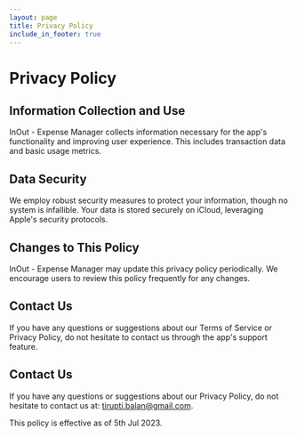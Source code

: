 ```yaml
---
layout: page
title: Privacy Policy
include_in_footer: true
---
```


# Privacy Policy

## Information Collection and Use

InOut - Expense Manager collects information necessary for the app's functionality and improving user experience. This includes transaction data and basic usage metrics.

## Data Security

We employ robust security measures to protect your information, though no system is infallible. Your data is stored securely on iCloud, leveraging Apple's security protocols.

## Changes to This Policy

InOut - Expense Manager may update this privacy policy periodically. We encourage users to review this policy frequently for any changes.

## Contact Us

If you have any questions or suggestions about our Terms of Service or Privacy Policy, do not hesitate to contact us through the app's support feature.

## Contact Us
If you have any questions or suggestions about our Privacy Policy, do not hesitate to contact us at: [tirupti.balan@gmail.com](mailto:tirupti.balan@gmail.com).

This policy is effective as of 5th Jul 2023.
